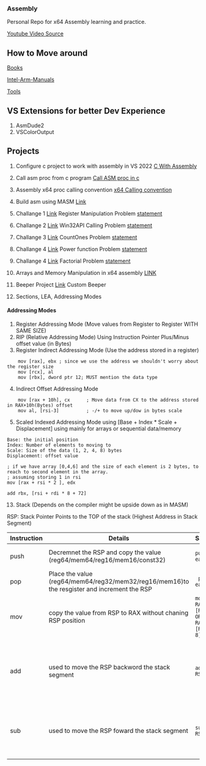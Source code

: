 ### Assembly
Personal Repo for x64 Assembly learning and practice.

[Youtube Video Source](https://www.youtube.com/watch?v=nGivmJMlBH8)

## How to Move around 

[Books](Books/)

[Intel-Arm-Manuals](Manuals/)

[Tools](Tools/)

## VS Extensions for better Dev Experience 
1. AsmDude2
2. VSColorOutput

## Projects 

1. Configure c project to work with assembly in VS 2022
[C With Assembly](Projects/VS-ASM-TEMPLATE/Assembly%20Project.zip)

2. Call asm proc from c program
[Call ASM proc in c](Projects/AsmBasic/)

3. Assembly x64 proc calling convention
[x64 Calling convention](Projects/x64%20Calling%20Convention/)

4. Build asm using MASM
[Link](Projects/build-asm-using-masm/)

5. Challange 1 [Link](Projects/Challenge_01/) Register Manipulation Problem [statement](/Projects/Challenges.txt)

6. Challange 2 [Link](Projects/Challenge_02/) Win32API Calling Problem [statement](/Projects/Challenges.txt)

7. Challange 3 [Link](Projects/Challenge_03/) CountOnes Problem [statement](/Projects/Challenges.txt)

8. Challange 4 [Link](Projects/Challenge_04/) Power function Problem [statement](/Projects/Challenges.txt)

9. Challange 4 [Link](Projects/Challenge_05/) Factorial Problem [statement](/Projects/Challenges.txt)

10. Arrays and Memory Manipulation in x64 assembly [LINK](/Projects/Arrays)

11. Beeper Project [Link](Projects/Beeper/) Custom Beeper 

12. Sections, LEA, Addressing Modes

#### Addressing Modes
1. Register Addressing Mode (Move values from Register to Register WITH SAME SIZE)
2. RIP (Relative Addressing Mode) Using Instruction Pointer Plus/Minus offset value (in Bytes)
3. Register Indirect Addressing Mode (Use the address stored in a register)
```
    mov [rax], ebx ; since we use the address we shouldn't worry about the register size
    mov [rcx], al
    mov [rbx], dword ptr 12; MUST mention the data type

```
4. Indirect Offset Addressing Mode 
```
    mov [rax + 10h], cx      ; Move data from CX to the address stored in RAX+10h(Bytes) offset 
    mov al, [rsi-3]          ; -/+ to move up/dow in bytes scale
```
5. Scaled Indexed Addressing Mode using [Base + Index * Scale + Displacement] using mainly for arrays or sequential data/memory
```
Base: the initial position
Index: Number of elements to moving to
Scale: Size of the data (1, 2, 4, 8) bytes
Displacement: offset value

; if we have array [0,4,6] and the size of each element is 2 bytes, to reach to second element in the array.
; assuming storing 1 in rsi
mov [rax + rsi * 2 ], edx   

add rbx, [rsi + rdi * 8 + 72]
```

13. Stack (Depends on the compiler might be upside down as in MASM)

RSP: Stack Pointer Points to the TOP of the stack (Highest Address in Stack Segment)

|Instruction | Details| Sample|Notes|
|------------|--------|-------|-----|
|push|Decremnet the RSP and copy the value (reg64/mem64/reg16/mem16/const32) |``` push eax ```| zero extension to 64-bit|
|pop|Place the value (reg64/mem64/reg32/mem32/reg16/mem16)to the resgister and increment the RSP |``` pop eax```|zero extension to 64-bit|
|mov|copy the value from RSP to RAX without chaning RSP position | ``` mov RAX,[RSP] OR mov RAX,[RSP + 8] ``` |Doesn't change RSP position|
|add|used to move the RSP backword the stack segment|``` add RSP,16 ``` | Move backword 2 element as if pop twice, changes RSP position|
|sub|used to move the RSP foward the stack segment|``` sub RSP,16 ``` | Move foward 2 element to reserve memory for something| change RSP position|

